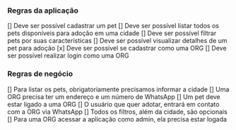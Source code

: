 ### Regras da aplicação

[] Deve ser possível cadastrar um pet
[] Deve ser possível listar todos os pets disponíveis para adoção em uma cidade
[] Deve ser possível filtrar pets por suas características
[] Deve ser possível visualizar detalhes de um pet para adoção
[x] Deve ser possível se cadastrar como uma ORG
[] Deve ser possível realizar login como uma ORG

### Regras de negócio

[] Para listar os pets, obrigatoriamente precisamos informar a cidade
[] Uma ORG precisa ter um endereço e um número de WhatsApp
[] Um pet deve estar ligado a uma ORG
[] O usuário que quer adotar, entrará em contato com a ORG via WhatsApp
[] Todos os filtros, além da cidade, são opcionais
[] Para uma ORG acessar a aplicação como admin, ela precisa estar logada
